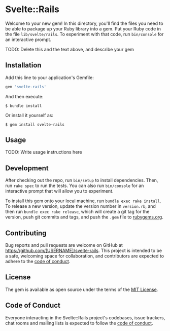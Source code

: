 # Svelte::Rails

Welcome to your new gem! In this directory, you'll find the files you need to be able to package up your Ruby library into a gem. Put your Ruby code in the file `lib/svelte/rails`. To experiment with that code, run `bin/console` for an interactive prompt.

TODO: Delete this and the text above, and describe your gem

## Installation

Add this line to your application's Gemfile:

```ruby
gem 'svelte-rails'
```

And then execute:

    $ bundle install

Or install it yourself as:

    $ gem install svelte-rails

## Usage

TODO: Write usage instructions here

## Development

After checking out the repo, run `bin/setup` to install dependencies. Then, run `rake spec` to run the tests. You can also run `bin/console` for an interactive prompt that will allow you to experiment.

To install this gem onto your local machine, run `bundle exec rake install`. To release a new version, update the version number in `version.rb`, and then run `bundle exec rake release`, which will create a git tag for the version, push git commits and tags, and push the `.gem` file to [rubygems.org](https://rubygems.org).

## Contributing

Bug reports and pull requests are welcome on GitHub at https://github.com/[USERNAME]/svelte-rails. This project is intended to be a safe, welcoming space for collaboration, and contributors are expected to adhere to the [code of conduct](https://github.com/[USERNAME]/svelte-rails/blob/master/CODE_OF_CONDUCT.md).


## License

The gem is available as open source under the terms of the [MIT License](https://opensource.org/licenses/MIT).

## Code of Conduct

Everyone interacting in the Svelte::Rails project's codebases, issue trackers, chat rooms and mailing lists is expected to follow the [code of conduct](https://github.com/[USERNAME]/svelte-rails/blob/master/CODE_OF_CONDUCT.md).
